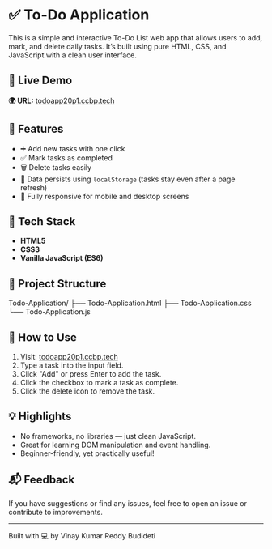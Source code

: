 # ✅ To-Do Application

This is a simple and interactive To-Do List web app that allows users to add, mark, and delete daily tasks. It’s built using pure HTML, CSS, and JavaScript with a clean user interface.

## 🔗 Live Demo

**🌍 URL:** [todoapp20p1.ccbp.tech](https://todoapp20p1.ccbp.tech)

## 📸 Features

- ➕ Add new tasks with one click
- ✅ Mark tasks as completed
- 🗑️ Delete tasks easily
- 💾 Data persists using `localStorage` (tasks stay even after a page refresh)
- 📱 Fully responsive for mobile and desktop screens

## 🚀 Tech Stack

- **HTML5**
- **CSS3**
- **Vanilla JavaScript (ES6)**

## 📁 Project Structure

Todo-Application/ 
├── Todo-Application.html 
├── Todo-Application.css 
└── Todo-Application.js


## 🎯 How to Use

1. Visit: [todoapp20p1.ccbp.tech](https://todoapp20p1.ccbp.tech)
2. Type a task into the input field.
3. Click "Add" or press Enter to add the task.
4. Click the checkbox to mark a task as complete.
5. Click the delete icon to remove the task.

## 💡 Highlights

- No frameworks, no libraries — just clean JavaScript.
- Great for learning DOM manipulation and event handling.
- Beginner-friendly, yet practically useful!

## 📬 Feedback

If you have suggestions or find any issues, feel free to open an issue or contribute to improvements.

---

Built with 💻 by Vinay Kumar Reddy Budideti
